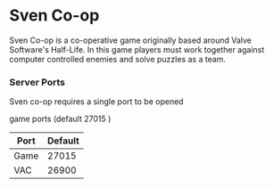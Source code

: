 # Sven Co-op
Sven Co-op is a co-operative game originally based around Valve Software's Half-Life. In this game players must work together against computer controlled enemies and solve puzzles as a team.

### Server Ports
Sven co-op requires a single port to be opened

game ports (default 27015 )

| Port    | Default |
|---------|---------|
| Game    |  27015  |
| VAC     |  26900  |

